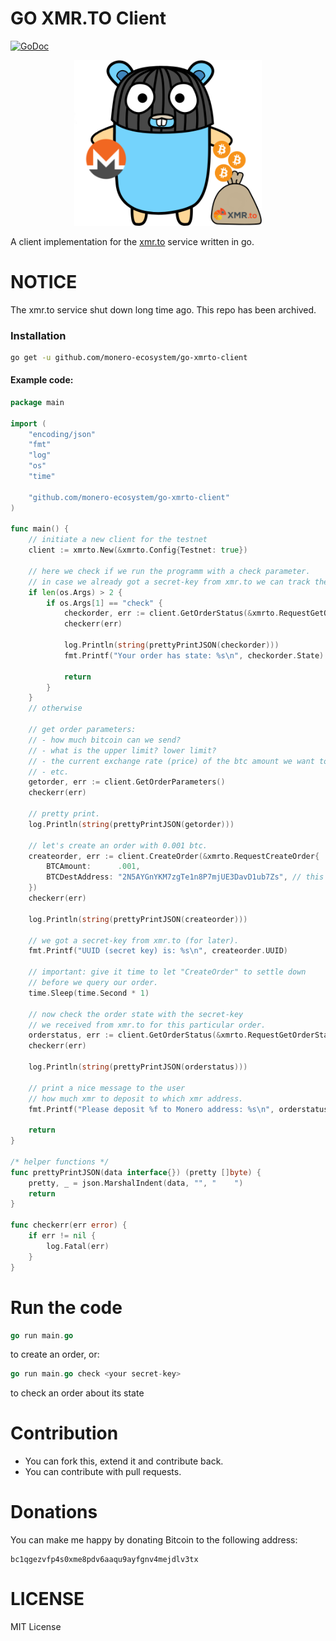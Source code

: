 GO XMR.TO Client
================

[![GoDoc](https://godoc.org/github.com/monero-ecosystem/go-xmrto-client?status.svg)](https://godoc.org/github.com/monero-ecosystem/go-xmrto-client)


<p align="center">
<img src="https://github.com/monero-ecosystem/go-xmrto-client/raw/master/media/img/icon.png" alt="Logo" width="300" />
</p>

A client implementation for the [xmr.to](https://xmr.to) service written in go.

# NOTICE
The xmr.to service shut down long time ago. This repo has been archived.

### Installation

```sh
go get -u github.com/monero-ecosystem/go-xmrto-client
```

#### Example code:

```Go
package main

import (
	"encoding/json"
	"fmt"
	"log"
	"os"
	"time"

	"github.com/monero-ecosystem/go-xmrto-client"
)

func main() {
	// initiate a new client for the testnet
	client := xmrto.New(&xmrto.Config{Testnet: true})

	// here we check if we run the programm with a check parameter.
	// in case we already got a secret-key from xmr.to we can track the order.
	if len(os.Args) > 2 {
		if os.Args[1] == "check" {
			checkorder, err := client.GetOrderStatus(&xmrto.RequestGetOrderStatus{UUID: os.Args[2]})
			checkerr(err)

			log.Println(string(prettyPrintJSON(checkorder)))
			fmt.Printf("Your order has state: %s\n", checkorder.State)

			return
		}
	}
	// otherwise

	// get order parameters:
	// - how much bitcoin can we send?
	// - what is the upper limit? lower limit?
	// - the current exchange rate (price) of the btc amount we want to send
	// - etc.
	getorder, err := client.GetOrderParameters()
	checkerr(err)

	// pretty print.
	log.Println(string(prettyPrintJSON(getorder)))

	// let's create an order with 0.001 btc.
	createorder, err := client.CreateOrder(&xmrto.RequestCreateOrder{
		BTCAmount:      .001,
		BTCDestAddress: "2N5AYGnYKM7zgTe1n8P7mjUE3DavD1ub7Zs", // this is the testnet btc address of xmr.to itself.
	})
	checkerr(err)

	log.Println(string(prettyPrintJSON(createorder)))

	// we got a secret-key from xmr.to (for later).
	fmt.Printf("UUID (secret key) is: %s\n", createorder.UUID)

	// important: give it time to let "CreateOrder" to settle down
	// before we query our order.
	time.Sleep(time.Second * 1)

	// now check the order state with the secret-key
	// we received from xmr.to for this particular order.
	orderstatus, err := client.GetOrderStatus(&xmrto.RequestGetOrderStatus{UUID: createorder.UUID})
	checkerr(err)

	log.Println(string(prettyPrintJSON(orderstatus)))

	// print a nice message to the user
	// how much xmr to deposit to which xmr address.
	fmt.Printf("Please deposit %f to Monero address: %s\n", orderstatus.XMRAmountTotal, orderstatus.XMRReceivingSubAddress)

	return
}

/* helper functions */
func prettyPrintJSON(data interface{}) (pretty []byte) {
	pretty, _ = json.MarshalIndent(data, "", "    ")
	return
}

func checkerr(err error) {
	if err != nil {
		log.Fatal(err)
	}
}
```

# Run the code
```Go
go run main.go
```
to create an order, or:
```Go
go run main.go check <your secret-key>
```
to check an order about its state

# Contribution
* You can fork this, extend it and contribute back.
* You can contribute with pull requests.

# Donations
You can make me happy by donating Bitcoin to the following address:
```
bc1qgezvfp4s0xme8pdv6aaqu9ayfgnv4mejdlv3tx
```

# LICENSE
MIT License
